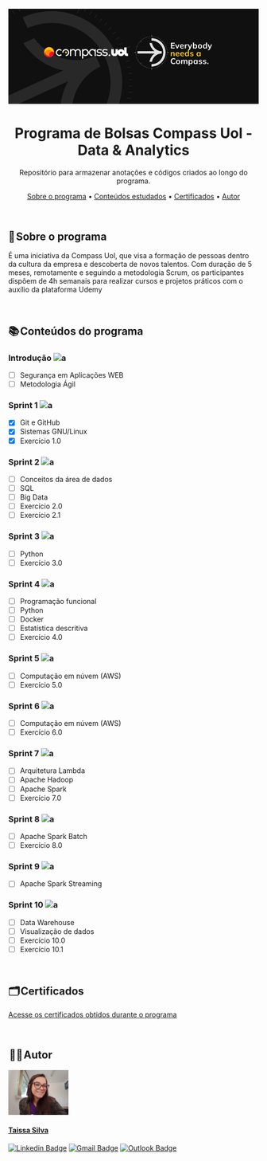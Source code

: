 <a href="https://compass.uol/pt/home/?utm_source=google-ads&utm_medium=ppc&utm_campaign=compasso-uol-institucional&utm_term=compass%20uol&gclid=Cj0KCQiA8t2eBhDeARIsAAVEga0psEnDoNWT4VpWMzuImp4AOtzXNza6-2BjcW4NhikaYVwWlSz8DcIaAqvXEALw_wcB"><img src="imagens-readme/capa-compass.png"></a>

<h1 align="center">Programa de Bolsas Compass Uol - Data & Analytics</h1>

<p align="center"> Repositório para armazenar anotações e códigos criados ao longo do programa.</p>

<p align="center">
 <a href="#sobre">Sobre o programa</a> •
 <a href="#conteudos">Conteúdos estudados</a> •
 <a href="#certificados">Certificados</a> •
 <a href="#autor">Autor</a>
</p>

<br>

<a id="sobre"></a>
## 📝 Sobre o programa

É uma iniciativa da Compass Uol, que visa a formação de pessoas dentro da cultura da empresa e descoberta de novos talentos. Com duração de 5 meses, remotamente e seguindo a metodologia Scrum, os participantes dispõem de 4h semanais para realizar cursos e projetos práticos com o auxílio da plataforma Udemy

<br>

<a id="conteudos"></a>
## 📚 Conteúdos do programa

### Introdução ![a](https://img.shields.io/badge/in_progress-yellow)
- [ ] Segurança em Aplicações WEB
- [ ] Metodologia Ágil

### Sprint 1 ![a](https://img.shields.io/badge/done-green)
- [x] Git e GitHub
- [x] Sistemas GNU/Linux 
- [x] Exercício 1.0

### Sprint 2 ![a](https://img.shields.io/badge/in_progress-yellow)
- [ ] Conceitos da área de dados
- [ ] SQL
- [ ] Big Data
- [ ] Exercício 2.0
- [ ] Exercício 2.1

### Sprint 3 ![a](https://img.shields.io/badge/to_do-red)
- [ ] Python
- [ ] Exercício 3.0

### Sprint 4 ![a](https://img.shields.io/badge/to_do-red)
- [ ] Programação funcional
- [ ] Python
- [ ] Docker
- [ ] Estatística descritiva
- [ ] Exercício 4.0

### Sprint 5 ![a](https://img.shields.io/badge/to_do-red)
- [ ] Computação em núvem (AWS)
- [ ] Exercício 5.0

### Sprint 6 ![a](https://img.shields.io/badge/to_do-red)
- [ ] Computação em núvem (AWS)
- [ ] Exercício 6.0

### Sprint 7 ![a](https://img.shields.io/badge/to_do-red)
- [ ] Arquitetura Lambda
- [ ] Apache Hadoop
- [ ] Apache Spark
- [ ] Exercício 7.0

### Sprint 8 ![a](https://img.shields.io/badge/to_do-red)
- [ ] Apache Spark Batch
- [ ] Exercício 8.0

### Sprint 9 ![a](https://img.shields.io/badge/to_do-red)
- [ ] Apache Spark Streaming

### Sprint 10 ![a](https://img.shields.io/badge/to_do-red)
- [ ] Data Warehouse
- [ ] Visualização de dados
- [ ] Exercício 10.0
- [ ] Exercício 10.1

<br> 

<a id="certificados"></a>
## 🗂️ Certificados

<a href="/certificados">Acesse os certificados obtidos durante o programa</a>

<br>

<a id="autor"></a>
##  👩‍💻 Autor

<img height="90px" src=imagens-readme/autor.jpg>

#### [Taissa Silva](https://github.com/sTaissa)

[![Linkedin Badge](https://img.shields.io/badge/-Taissa-blue?style=flat-square&logo=Linkedin&logoColor=white&link=https://www.linkedin.com/in/taissa-silva-39a4171b5/)](https://www.linkedin.com/in/taissa-silva-39a4171b5/) 
[![Gmail Badge](https://img.shields.io/badge/-staissa002@gmail.com-c14438?style=flat-square&logo=Gmail&logoColor=white&link=mailto:staissa002@gmail.com)](mailto:staissa002@gmail.com)
[![Outlook Badge](https://img.shields.io/badge/-taissa.silva.pb@compasso.com.br-blue?style=flat-square&logo=microsoft-outlook&logoColor=white&link=mailto:taissa.silva.pb@compasso.com.br)](mailto:taissa.silva.pb@compasso.com.br)
